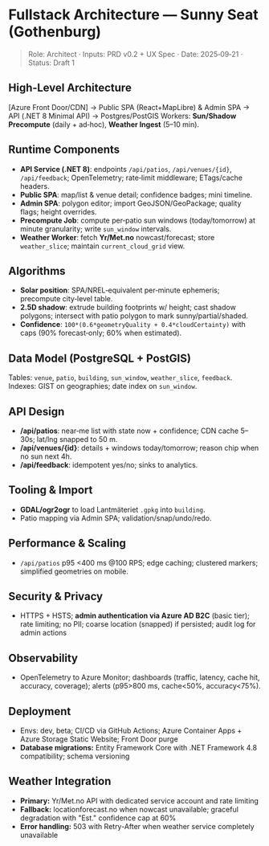 # Fullstack Architecture — Sunny Seat (Gothenburg)

> Role: Architect · Inputs: PRD v0.2 + UX Spec · Date: 2025‑09‑21 · Status: Draft 1

## High‑Level Architecture
[Azure Front Door/CDN] → Public SPA (React+MapLibre) & Admin SPA → API (.NET 8 Minimal API) → Postgres/PostGIS
Workers: **Sun/Shadow Precompute** (daily + ad‑hoc), **Weather Ingest** (5–10 min).

## Runtime Components
- **API Service (.NET 8)**: endpoints `/api/patios`, `/api/venues/{id}`, `/api/feedback`; OpenTelemetry; rate‑limit middleware; ETags/cache headers.  
- **Public SPA**: map/list & venue detail; confidence badges; mini timeline.  
- **Admin SPA**: polygon editor; import GeoJSON/GeoPackage; quality flags; height overrides.  
- **Precompute Job**: compute per‑patio sun windows (today/tomorrow) at minute granularity; write `sun_window` intervals.  
- **Weather Worker**: fetch **Yr/Met.no** nowcast/forecast; store `weather_slice`; maintain `current_cloud_grid` view.

## Algorithms
- **Solar position**: SPA/NREL‑equivalent per‑minute ephemeris; precompute city‑level table.  
- **2.5D shadow**: extrude building footprints w/ height; cast shadow polygons; intersect with patio polygon to mark sunny/partial/shaded.  
- **Confidence**: `100*(0.6*geometryQuality + 0.4*cloudCertainty)` with caps (90% forecast‑only; 60% when estimated).

## Data Model (PostgreSQL + PostGIS)
Tables: `venue`, `patio`, `building`, `sun_window`, `weather_slice`, `feedback`.  
Indexes: GIST on geographies; date index on `sun_window`.

## API Design
- **/api/patios**: near‑me list with state now + confidence; CDN cache 5–30s; lat/lng snapped to 50 m.  
- **/api/venues/{id}**: details + windows today/tomorrow; reason chip when no sun next 4h.  
- **/api/feedback**: idempotent yes/no; sinks to analytics.

## Tooling & Import
- **GDAL/ogr2ogr** to load Lantmäteriet `.gpkg` into `building`.  
- Patio mapping via Admin SPA; validation/snap/undo/redo.

## Performance & Scaling
- `/api/patios` p95 <400 ms @100 RPS; edge caching; clustered markers; simplified geometries on mobile.

## Security & Privacy
- HTTPS + HSTS; **admin authentication via Azure AD B2C** (basic tier); rate limiting; no PII; coarse location (snapped) if persisted; audit log for admin actions

## Observability
- OpenTelemetry to Azure Monitor; dashboards (traffic, latency, cache hit, accuracy, coverage); alerts (p95>800 ms, cache<50%, accuracy<75%).

## Deployment
- Envs: dev, beta; CI/CD via GitHub Actions; Azure Container Apps + Azure Storage Static Website; Front Door purge
- **Database migrations:** Entity Framework Core with .NET Framework 4.8 compatibility; schema versioning

## Weather Integration
- **Primary:** Yr/Met.no API with dedicated service account and rate limiting
- **Fallback:** locationforecast.no when nowcast unavailable; graceful degradation with "Est." confidence cap at 60%
- **Error handling:** 503 with Retry-After when weather service completely unavailable
